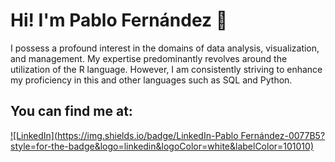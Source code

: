 # Hi! I'm Pablo Fernández 👋

I possess a profound interest in the domains of data analysis, visualization, and management. My expertise predominantly revolves around the utilization of the R language. However, I am consistently striving to enhance my proficiency in this and other languages such as SQL and Python.

## You can find me at:
[![LinkedIn](https://img.shields.io/badge/LinkedIn-Pablo Fernández-0077B5?style=for-the-badge&logo=linkedin&logoColor=white&labelColor=101010)](https://www.linkedin.com/in/pablofdezmesa/)
